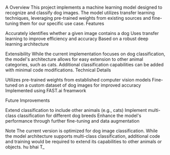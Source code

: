 A 
Overview
This project implements a machine learning model designed to recognize and classify dog images. The model utilizes transfer learning techniques, leveraging pre-trained weights from existing sources and fine-tuning them for our specific use case.
Features

Accurately identifies whether a given image contains a dog
Uses transfer learning to improve efficiency and accuracy
Based on a robust deep learning architecture

Extensibility
While the current implementation focuses on dog classification, the model's architecture allows for easy extension to other animal categories, such as cats. Additional classification capabilities can be added with minimal code modifications.
Technical Details

Utilizes pre-trained weights from established computer vision models
Fine-tuned on a custom dataset of dog images for improved accuracy
Implemented using FAST.ai freamwork

Future Improvements

Extend classification to include other animals (e.g., cats)
Implement multi-class classification for different dog breeds
Enhance the model's performance through further fine-tuning and data augmentation

Note
The current version is optimized for dog image classification. While the model architecture supports multi-class classification, additional code and training would be required to extend its capabilities to other animals or objects.
 hu bhai T_
